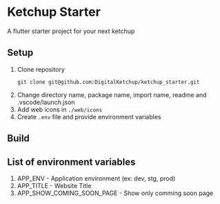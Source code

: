 # Ketchup Starter

A flutter starter project for your next ketchup


## Setup

1. Clone repository
    ```
    git clone git@github.com:DigitalKetchup/ketchup_starter.git
    ```
1. Change directory name, package name, import name, readme and .vscode/launch.json
1. Add web icons in `./web/icons`
1. Create `.env` file and provide environment variables


## Build




## List of environment variables
1. APP_ENV - Application environment (ex: dev, stg, prod)
2. APP_TITLE - Website Title
3. APP_SHOW_COMING_SOON_PAGE - Show only comming soon page
